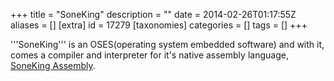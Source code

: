 +++
title = "SoneKing"
description = ""
date = 2014-02-26T01:17:55Z
aliases = []
[extra]
id = 17279
[taxonomies]
categories = []
tags = []
+++



'''SoneKing''' is an OSES(operating system embedded software) and with it, comes a compiler and interpreter for it's native assembly language, [SoneKing Assembly](https://rosettacode.org/wiki/SoneKing_Assembly).
